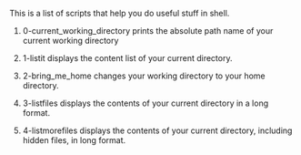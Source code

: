 This is a list of scripts that help you do useful stuff in shell.

1. 0-current_working_directory prints the absolute path name of your current working directory

2. 1-listit displays the content list of your current directory.

3. 2-bring_me_home changes your working directory to your home directory.

4. 3-listfiles displays the contents of your current directory in a long format.




5. 4-listmorefiles displays the contents of your current directory, including hidden files, in long format.